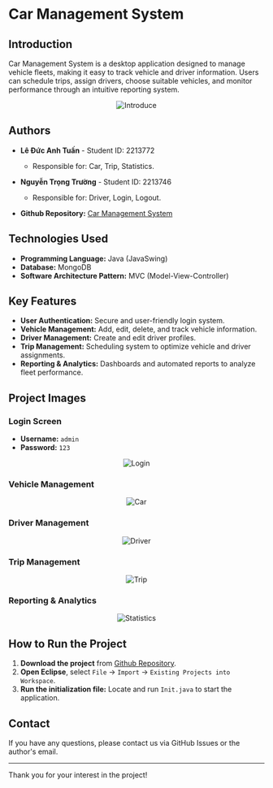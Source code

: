 # Car Management System

## Introduction
Car Management System is a desktop application designed to manage vehicle fleets, making it easy to track vehicle and driver information. Users can schedule trips, assign drivers, choose suitable vehicles, and monitor performance through an intuitive reporting system.
<p align="center">
  <img src="https://github.com/user-attachments/assets/a3dfcfb5-c97e-45a3-8663-6f43be31ab36" alt="Introduce">
</p>

## Authors
- **Lê Đức Anh Tuấn** - Student ID: 2213772
  - Responsible for: Car, Trip, Statistics.
- **Nguyễn Trọng Trường** - Student ID: 2213746
  - Responsible for: Driver, Login, Logout.

- **Github Repository:** [Car Management System](https://github.com/tuanleqn/car-management-system-project)

## Technologies Used
- **Programming Language:** Java (JavaSwing)
- **Database:** MongoDB
- **Software Architecture Pattern:** MVC (Model-View-Controller)

## Key Features
- **User Authentication:** Secure and user-friendly login system.
- **Vehicle Management:** Add, edit, delete, and track vehicle information.
- **Driver Management:** Create and edit driver profiles.
- **Trip Management:** Scheduling system to optimize vehicle and driver assignments.
- **Reporting & Analytics:** Dashboards and automated reports to analyze fleet performance.

## Project Images

### Login Screen
- **Username:** `admin`
- **Password:** `123`
<p align="center">
  <img src="https://github.com/user-attachments/assets/92beabe8-423b-40aa-8b0f-e20b4df39476" alt="Login">
</p>

### Vehicle Management
<p align="center">
  <img src="https://github.com/user-attachments/assets/fd7daa9f-4b26-4de5-a489-1e38c0ea3a24" alt="Car">
</p>

### Driver Management
<p align="center">
  <img src="https://github.com/user-attachments/assets/35793a06-8c2f-4422-bce8-3821e009a16f" alt="Driver">
</p>

### Trip Management
<p align="center">
  <img src="https://github.com/user-attachments/assets/c88ba1f9-ea09-44d3-ba73-6cd514c0ce1d" alt="Trip">
</p>

### Reporting & Analytics
<p align="center">
  <img src="https://github.com/user-attachments/assets/003ec965-1705-44b5-bd23-393bd77f203f" alt="Statistics">
</p>

## How to Run the Project
1. **Download the project** from [Github Repository](https://github.com/tuanleqn/car-management-system-project).
2. **Open Eclipse**, select `File` -> `Import` -> `Existing Projects into Workspace`.
3. **Run the initialization file:** Locate and run `Init.java` to start the application.

## Contact
If you have any questions, please contact us via GitHub Issues or the author's email.

---
Thank you for your interest in the project!

